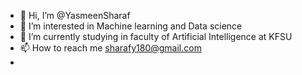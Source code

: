 - 👋 Hi, I’m @YasmeenSharaf
- 👀 I’m interested in Machine learning and Data science
- 🌱 I’m currently studying in faculty of Artificial Intelligence at KFSU
- 📫 How to reach me sharafy180@gmail.com
- 

<!---
YasmeenSharaf/YasmeenSharaf is a ✨ special ✨ repository because its `README.md` (this file) appears on your GitHub profile.
You can click the Preview link to take a look at your changes.
--->
